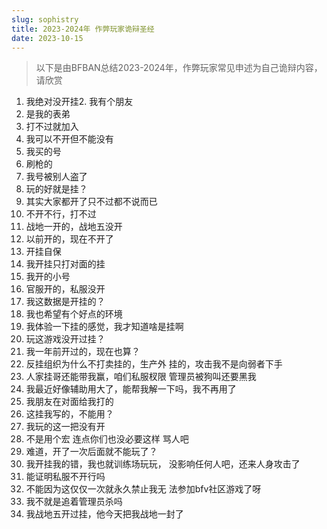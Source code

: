 ```yaml
---
slug: sophistry
title: 2023-2024年 作弊玩家诡辩圣经
date: 2023-10-15
---
```


> 以下是由BFBAN总结2023-2024年，作弊玩家常见申述为自己诡辩内容，请欣赏
<!-- truncate -->

1. 我绝对没开挂2. 我有个朋友
3. 是我的表弟
4. 打不过就加入
5. 我可以不开但不能没有
6. 我买的号
7. 刷枪的
8. 我号被别人盗了
9. 玩的好就是挂？
11. 其实大家都开了只不过都不说而已
12. 不开不行，打不过
13. 战地一开的，战地五没开
14. 以前开的，现在不开了
15. 开挂自保
16. 我开挂只打对面的挂
17. 我开的小号
18. 官服开的，私服没开
19. 我这数据是开挂的？
20. 我也希望有个好点的环境
21. 我体验一下挂的感觉，我才知道啥是挂啊
22. 玩这游戏没开过挂？
23. 我一年前开过的，现在也算？
24. 反挂组织为什么不打卖挂的，生产外 挂的，攻击我不是向弱者下手
25. 人家挂哥还能带我赢，咱们私服杈限 管理员被狗叫还要黑我
26. 我最近好像辅助用大了，能帮我解一下吗，我不再用了
27. 我朋友在对面给我打的
28. 这挂我写的，不能用？
29. 我玩的这一把没有开
30. 不是用个宏 连点你们也没必要这样 骂人吧
31. 难道，开了一次后面就不能玩了？
32. 我开挂我的错，我也就训练场玩玩，
没影响任何人吧，还来人身攻击了
33. 能证明私服不开行吗
34. 不能因为这仅仅一次就永久禁止我无
法参加bfv社区游戏了呀
35. 我不就是追着管理员杀吗
36. 我战地五开过挂，他今天把我战地一封了
